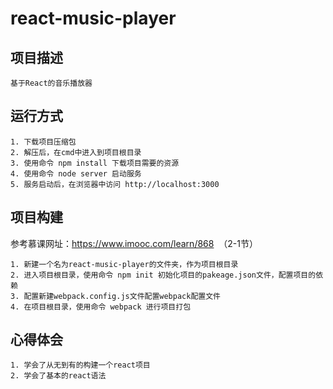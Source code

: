 react-music-player  
========================  

项目描述  
------------------------
    基于React的音乐播放器

运行方式
------------------------
```
1. 下载项目压缩包
2. 解压后，在cmd中进入到项目根目录
3. 使用命令 npm install 下载项目需要的资源  
4. 使用命令 node server 启动服务  
5. 服务启动后，在浏览器中访问 http://localhost:3000
```

项目构建
-------------------------
参考慕课网址：https://www.imooc.com/learn/868  （2-1节）
```
1. 新建一个名为react-music-player的文件夹，作为项目根目录
2. 进入项目根目录，使用命令 npm init 初始化项目的pakeage.json文件，配置项目的依赖
3. 配置新建webpack.config.js文件配置webpack配置文件
4. 在项目根目录，使用命令 webpack 进行项目打包
```

心得体会
--------------------------
```
1. 学会了从无到有的构建一个react项目
2. 学会了基本的react语法
```

